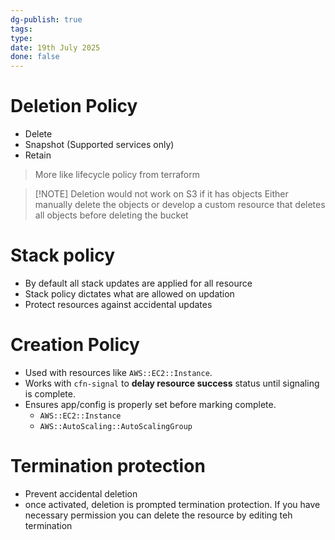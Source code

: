 ```yaml
---
dg-publish: true
tags: 
type: 
date: 19th July 2025
done: false
---
```


# Deletion Policy
- Delete
- Snapshot (Supported services only)
- Retain
> More like lifecycle policy from terraform

> [!NOTE] Deletion would not work on S3 if it has objects
> Either manually delete the objects or develop a custom resource that deletes all objects before deleting the bucket
# Stack policy
- By default all stack updates are applied for all resource
- Stack policy dictates what are allowed on updation
- Protect resources against accidental updates
# Creation Policy
- Used with resources like `AWS::EC2::Instance`.
- Works with `cfn-signal` to **delay resource success** status until signaling is complete.
- Ensures app/config is properly set before marking complete.
	- `AWS::EC2::Instance`
	- `AWS::AutoScaling::AutoScalingGroup`
# Termination protection
- Prevent accidental deletion
- once activated, deletion is prompted termination protection. If you have necessary permission you can delete the resource by editing teh termination 